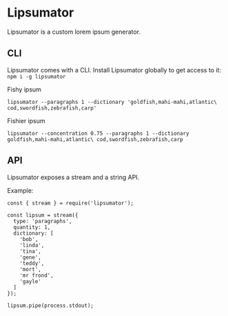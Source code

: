 # Lipsumator

Lipsumator is a custom lorem ipsum generator.

## CLI

Lipsumator comes with a CLI. Install Lipsumator globally to get access to it: `npm i -g lipsumator`

Fishy ipsum

`lipsumator --paragraphs 1 --dictionary 'goldfish,mahi-mahi,atlantic\ cod,swordfish,zebrafish,carp'`

Fishier ipsum

`lipsumator --concentration 0.75 --paragraphs 1 --dictionary goldfish,mahi-mahi,atlantic\ cod,swordfish,zebrafish,carp`

## API

Lipsumator exposes a stream and a string API.

Example:
```
const { stream } = require('lipsumator');

const lipsum = stream({
  type: 'paragraphs',
  quantity: 1,
  dictionary: [
    'bob',
    'linda',
    'tina',
    'gene',
    'teddy',
    'mort',
    'mr frond',
    'gayle'
  ]
});

lipsum.pipe(process.stdout);
```